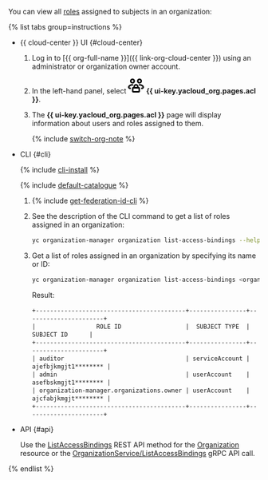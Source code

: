 You can view all [roles](../../organization/security/index.md) assigned to subjects in an organization:

{% list tabs group=instructions %}

- {{ cloud-center }} UI {#cloud-center}

  1. Log in to [{{ org-full-name }}]({{ link-org-cloud-center }}) using an administrator or organization owner account.

  1. In the left-hand panel, select ![persons-lock](../../_assets/console-icons/persons-lock.svg) **{{ ui-key.yacloud_org.pages.acl }}**.

  1. The **{{ ui-key.yacloud_org.pages.acl }}** page will display information about users and roles assigned to them.

     {% include [switch-org-note](switch-org-note.md) %}

- CLI {#cli}

  {% include [cli-install](../cli-install.md) %}

  {% include [default-catalogue](../default-catalogue.md) %}

  1. {% include [get-federation-id-cli](../../_includes/organization/get-federation-id-cli.md) %}

  1. See the description of the CLI command to get a list of roles assigned in an organization:

     ```bash
     yc organization-manager organization list-access-bindings --help
     ```

  1. Get a list of roles assigned in an organization by specifying its name or ID:

     ```bash
     yc organization-manager organization list-access-bindings <organization_ID>
     ```

     Result:

     ```text
     +------------------------------------------+----------------+----------------------+
     |                 ROLE ID                  |  SUBJECT TYPE  |      SUBJECT ID      |
     +------------------------------------------+----------------+----------------------+
     | auditor                                  | serviceAccount | ajefbjkmgjt1******** |
     | admin                                    | userAccount    | asefbskmgjt1******** |
     | organization-manager.organizations.owner | userAccount    | ajcfabjkmgjt******** |
     +------------------------------------------+----------------+----------------------+
     ```

- API {#api}

  Use the [ListAccessBindings](../../organization/api-ref/Organization/listAccessBindings.md) REST API method for the [Organization](../../organization/api-ref/Organization/index.md) resource or the [OrganizationService/ListAccessBindings](../../organization/api-ref/grpc/Organization/listAccessBindings.md) gRPC API call.

{% endlist %}
